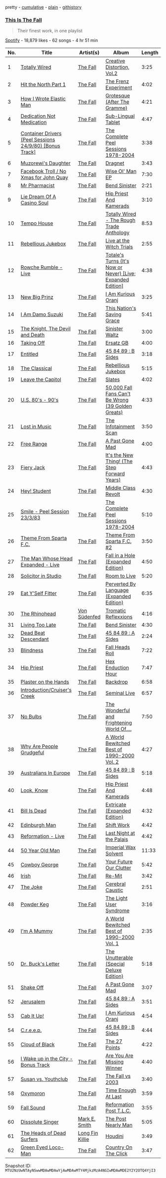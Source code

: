 pretty - [cumulative](/playlists/cumulative/37i9dQZF1DX7mMRxgkst0Y.md) - [plain](/playlists/plain/37i9dQZF1DX7mMRxgkst0Y) - [githistory](https://github.githistory.xyz/mackorone/spotify-playlist-archive/blob/main/playlists/plain/37i9dQZF1DX7mMRxgkst0Y)

### [This Is The Fall](https://open.spotify.com/playlist/37i9dQZF1DX7mMRxgkst0Y)

> Their finest work, in one playlist

[Spotify](https://open.spotify.com/user/spotify) - 18,879 likes - 62 songs - 4 hr 51 min

| No. | Title | Artist(s) | Album | Length |
|---|---|---|---|---|
| 1 | [Totally Wired](https://open.spotify.com/track/7jvffz7IhPlgI5qb4kTCma) | [The Fall](https://open.spotify.com/artist/6WoTvA9qinpHtSRJuldYh6) | [Creative Distortion, Vol.2](https://open.spotify.com/album/2gpXsdBWcERpMaGR6b58Sh) | 3:25 |
| 2 | [Hit the North Part 1](https://open.spotify.com/track/4M4iR4GQcEnscz2XOC6CR2) | [The Fall](https://open.spotify.com/artist/6WoTvA9qinpHtSRJuldYh6) | [The Frenz Experiment](https://open.spotify.com/album/3rirpZpS2CYSIxb37cRsMo) | 4:02 |
| 3 | [How I Wrote Elastic Man](https://open.spotify.com/track/3mHu689DAEL3rZwOEg64d7) | [The Fall](https://open.spotify.com/artist/6WoTvA9qinpHtSRJuldYh6) | [Grotesque \(After The Gramme\)](https://open.spotify.com/album/4lj8jkusoRYOHRHJwbt9wk) | 4:21 |
| 4 | [Dedication Not Medication](https://open.spotify.com/track/2xsYuIHcEAaRQhuWGatPGa) | [The Fall](https://open.spotify.com/artist/6WoTvA9qinpHtSRJuldYh6) | [Sub\-Lingual Tablet](https://open.spotify.com/album/1dWLfarBN2nhQXkzfl4DXB) | 4:47 |
| 5 | [Container Drivers \(Peel Sessions 24/9/80\) \[Bonus Track\]](https://open.spotify.com/track/3qaggCdofFfdiHukkHIRFx) | [The Fall](https://open.spotify.com/artist/6WoTvA9qinpHtSRJuldYh6) | [The Complete Peel Sessions 1978\-2004](https://open.spotify.com/album/7B1K9iEFO1mK9Z133tK30p) | 3:38 |
| 6 | [Muzorewi's Daughter](https://open.spotify.com/track/0T2qlMWOKTwXpgTfMKSlJO) | [The Fall](https://open.spotify.com/artist/6WoTvA9qinpHtSRJuldYh6) | [Dragnet](https://open.spotify.com/album/7y4lCnCKcXODt9Qh2bsQU2) | 3:43 |
| 7 | [Facebook Troll / No Xmas for John Quay](https://open.spotify.com/track/67CwJDwFwRGdHwmHcbV8mP) | [The Fall](https://open.spotify.com/artist/6WoTvA9qinpHtSRJuldYh6) | [Wise Ol' Man EP](https://open.spotify.com/album/3vouaepoy2mD9nIATX8jyX) | 7:30 |
| 8 | [Mr Pharmacist](https://open.spotify.com/track/72zHwO5D223KDdXJqRj2fI) | [The Fall](https://open.spotify.com/artist/6WoTvA9qinpHtSRJuldYh6) | [Bend Sinister](https://open.spotify.com/album/1ElWq8W2fJ8oIlx2h5XSTm) | 2:21 |
| 9 | [Lie Dream Of A Casino Soul](https://open.spotify.com/track/4QjCfuk7rtZuiZG20t6uGE) | [The Fall](https://open.spotify.com/artist/6WoTvA9qinpHtSRJuldYh6) | [Hip Priest And Kamerads](https://open.spotify.com/album/74ASRA32rHxlTC3Kcn8MWJ) | 3:10 |
| 10 | [Tempo House](https://open.spotify.com/track/2J0cROSPCwInzgTYg3JASm) | [The Fall](https://open.spotify.com/artist/6WoTvA9qinpHtSRJuldYh6) | [Totally Wired \- The Rough Trade Anthology](https://open.spotify.com/album/23Zy1URlVbY0DtbhJ2OMBA) | 8:53 |
| 11 | [Rebellious Jukebox](https://open.spotify.com/track/3JIQY4xGpuBKjhwhUus7wq) | [The Fall](https://open.spotify.com/artist/6WoTvA9qinpHtSRJuldYh6) | [Live at the Witch Trials](https://open.spotify.com/album/5fXU7CPOLut6tRryEtQEEH) | 2:55 |
| 12 | [Rowche Rumble \- Live](https://open.spotify.com/track/2oBN8swMPodC5oXv1IlmD8) | [The Fall](https://open.spotify.com/artist/6WoTvA9qinpHtSRJuldYh6) | [Totale's Turns \(It's Now or Never\) \[Live; Expanded Edition\]](https://open.spotify.com/album/4ljNRuIEdaTtLArztJublo) | 4:38 |
| 13 | [New Big Prinz](https://open.spotify.com/track/03cVE95I9U0meLl7adOkCI) | [The Fall](https://open.spotify.com/artist/6WoTvA9qinpHtSRJuldYh6) | [I Am Kurious Oranj](https://open.spotify.com/album/5qjqFrXY9MAh3N8BP56n0E) | 3:25 |
| 14 | [I Am Damo Suzuki](https://open.spotify.com/track/6bAoeqmrShue6qXNaphk12) | [The Fall](https://open.spotify.com/artist/6WoTvA9qinpHtSRJuldYh6) | [This Nation's Saving Grace](https://open.spotify.com/album/3ZZdl12WInmpDfGQQu4NMR) | 5:41 |
| 15 | [The Knight, The Devil and Death](https://open.spotify.com/track/4zxj8XcUCQt63c21c9EYoW) | [The Fall](https://open.spotify.com/artist/6WoTvA9qinpHtSRJuldYh6) | [Sinister Waltz](https://open.spotify.com/album/4uMelirYT05Sab6JSF71hs) | 3:00 |
| 16 | [Taking Off](https://open.spotify.com/track/1DfGTUSgcSO0vS0P5j9Cjt) | [The Fall](https://open.spotify.com/artist/6WoTvA9qinpHtSRJuldYh6) | [Ersatz GB](https://open.spotify.com/album/4fgNq8a7rBVUxPc3LEQrqv) | 4:00 |
| 17 | [Entitled](https://open.spotify.com/track/7bptRZ21itYhcb2Hznkuwa) | [The Fall](https://open.spotify.com/artist/6WoTvA9qinpHtSRJuldYh6) | [45 84 89 : B Sides](https://open.spotify.com/album/7qTDysHXZtAJO4sW9ibegd) | 3:18 |
| 18 | [The Classical](https://open.spotify.com/track/5IUs6y0soMBMcTMeVgDhgz) | [The Fall](https://open.spotify.com/artist/6WoTvA9qinpHtSRJuldYh6) | [Rebellious Jukebox](https://open.spotify.com/album/2IAv7AqDxsJ03HlPQrSVE0) | 5:15 |
| 19 | [Leave the Capitol](https://open.spotify.com/track/2e5o4lbYgrycMzSxLPNf95) | [The Fall](https://open.spotify.com/artist/6WoTvA9qinpHtSRJuldYh6) | [Slates](https://open.spotify.com/album/19V6ebi9u4qOpxrOki3Lcz) | 4:02 |
| 20 | [U.S\. 80's \- 90's](https://open.spotify.com/track/6b3V5SsTNkv4hBql4LM5RT) | [The Fall](https://open.spotify.com/artist/6WoTvA9qinpHtSRJuldYh6) | [50,000 Fall Fans Can't Be Wrong \(39 Golden Greats\)](https://open.spotify.com/album/3ESzenocsH5UosgaL8wjet) | 4:33 |
| 21 | [Lost in Music](https://open.spotify.com/track/5zCkpvXTFjI1VYwifAEpH6) | [The Fall](https://open.spotify.com/artist/6WoTvA9qinpHtSRJuldYh6) | [The Infotainment Scan](https://open.spotify.com/album/0KIumCvJClmAZupvMhGNFu) | 3:50 |
| 22 | [Free Range](https://open.spotify.com/track/64FoAfryKQr7uzNtS2fi03) | [The Fall](https://open.spotify.com/artist/6WoTvA9qinpHtSRJuldYh6) | [A Past Gone Mad](https://open.spotify.com/album/3Go8xD7V9GiL2lfEybtmnZ) | 4:00 |
| 23 | [Fiery Jack](https://open.spotify.com/track/1yiwJX7HfwhSHY5hEfxtc5) | [The Fall](https://open.spotify.com/artist/6WoTvA9qinpHtSRJuldYh6) | [It's the New Thing! \(The Step Forward Years\)](https://open.spotify.com/album/2wa9svH16jo6J5TYLPA1uE) | 4:43 |
| 24 | [Hey! Student](https://open.spotify.com/track/2EJ6SziuwLUu5GyBITh7Cu) | [The Fall](https://open.spotify.com/artist/6WoTvA9qinpHtSRJuldYh6) | [Middle Class Revolt](https://open.spotify.com/album/7zOT3W14w4MdxLQ5E8JAtb) | 4:30 |
| 25 | [Smile \- Peel Session 23/3/83](https://open.spotify.com/track/2NSrSXOyjJhxaIuwDNvWbp) | [The Fall](https://open.spotify.com/artist/6WoTvA9qinpHtSRJuldYh6) | [The Complete Peel Sessions 1978\-2004](https://open.spotify.com/album/6IUstu70fWHuml6rEvYtv2) | 5:10 |
| 26 | [Theme From Sparta F.C.](https://open.spotify.com/track/7ibaJQcYuEjvkyab1hRN8D) | [The Fall](https://open.spotify.com/artist/6WoTvA9qinpHtSRJuldYh6) | [Theme From Sparta F.C\. \#2](https://open.spotify.com/album/5sE29OydurVUR6bIYQ4Ibj) | 3:50 |
| 27 | [The Man Whose Head Expanded \- Live](https://open.spotify.com/track/7pTHZ8hFundodWSpePr6po) | [The Fall](https://open.spotify.com/artist/6WoTvA9qinpHtSRJuldYh6) | [Fall in a Hole \(Expanded Edition\)](https://open.spotify.com/album/5XUEk2zJrqKB5vvdWS27dF) | 4:50 |
| 28 | [Solicitor in Studio](https://open.spotify.com/track/6o9GZw24BlnlREOkLzAayx) | [The Fall](https://open.spotify.com/artist/6WoTvA9qinpHtSRJuldYh6) | [Room to Live](https://open.spotify.com/album/4OagrcMY9oKc05PeaICnU1) | 5:20 |
| 29 | [Eat Y'Self Fitter](https://open.spotify.com/track/39AyuWnZRaTvr9GjaQsbbH) | [The Fall](https://open.spotify.com/artist/6WoTvA9qinpHtSRJuldYh6) | [Perverted By Language \(Expanded Edition\)](https://open.spotify.com/album/2Bt3IPeeHsJyENjNS6SPgv) | 6:35 |
| 30 | [The Rhinohead](https://open.spotify.com/track/3tDCbNVSQjTU0w2e70iY2W) | [Von Südenfed](https://open.spotify.com/artist/3W3DVuU0OIHLFAXYUlnb60) | [Tromatic Reflexxions](https://open.spotify.com/album/0VozQUhccjsDkVx5KQB2Hy) | 4:16 |
| 31 | [Living Too Late](https://open.spotify.com/track/3eOdPRDrRv6SaP0FxIbZH3) | [The Fall](https://open.spotify.com/artist/6WoTvA9qinpHtSRJuldYh6) | [Bend Sinister](https://open.spotify.com/album/1ElWq8W2fJ8oIlx2h5XSTm) | 4:30 |
| 32 | [Dead Beat Descendant](https://open.spotify.com/track/4QCwCglm0oJ3TFCREiiYpa) | [The Fall](https://open.spotify.com/artist/6WoTvA9qinpHtSRJuldYh6) | [45 84 89 : A Sides](https://open.spotify.com/album/6BE4XsMrq8p3AUQHCQaQrZ) | 2:24 |
| 33 | [Blindness](https://open.spotify.com/track/3Ou0VoPCSdmOR4qfjZhrtc) | [The Fall](https://open.spotify.com/artist/6WoTvA9qinpHtSRJuldYh6) | [Fall Heads Roll](https://open.spotify.com/album/3ZDAzKO4qL932B2D0D2iBI) | 7:22 |
| 34 | [Hip Priest](https://open.spotify.com/track/1vgEZ8unSRfF3N1eThUka2) | [The Fall](https://open.spotify.com/artist/6WoTvA9qinpHtSRJuldYh6) | [Hex Enduction Hour](https://open.spotify.com/album/07AwcsCHsluqGak2UpCMH6) | 7:47 |
| 35 | [Plaster on the Hands](https://open.spotify.com/track/6Y2nRcrP2l6WRxI3frUFoN) | [The Fall](https://open.spotify.com/artist/6WoTvA9qinpHtSRJuldYh6) | [Backdrop](https://open.spotify.com/album/3WD4Ct2bZXB9DrWdsTr1L5) | 6:58 |
| 36 | [Introduction/Cruiser's Creek](https://open.spotify.com/track/7KASKPrDhTz2boP9nHYkBi) | [The Fall](https://open.spotify.com/artist/6WoTvA9qinpHtSRJuldYh6) | [Seminal Live](https://open.spotify.com/album/7kHJujYdymkVRS3duLwJJ6) | 6:57 |
| 37 | [No Bulbs](https://open.spotify.com/track/3Y1IKQl0Mw8goaShjYDlq9) | [The Fall](https://open.spotify.com/artist/6WoTvA9qinpHtSRJuldYh6) | [The Wonderful and Frightening World Of....](https://open.spotify.com/album/7uJHGO1oWuqyvoFBFbDpGt) | 7:50 |
| 38 | [Why Are People Grudgeful](https://open.spotify.com/track/1xQHN9sUyyGVSztNRQCYQJ) | [The Fall](https://open.spotify.com/artist/6WoTvA9qinpHtSRJuldYh6) | [A World Bewitched Best of 1990\-2000 Vol\. 2](https://open.spotify.com/album/0RRGzffRiryWd9JK6973PP) | 4:27 |
| 39 | [Australians In Europe](https://open.spotify.com/track/25kTr1AmlvkOjdeyllPUHZ) | [The Fall](https://open.spotify.com/artist/6WoTvA9qinpHtSRJuldYh6) | [45 84 89 : B Sides](https://open.spotify.com/album/7qTDysHXZtAJO4sW9ibegd) | 5:18 |
| 40 | [Look, Know](https://open.spotify.com/track/6sVysO2qB3XFVtMB366OrE) | [The Fall](https://open.spotify.com/artist/6WoTvA9qinpHtSRJuldYh6) | [Hip Priest And Kamerads](https://open.spotify.com/album/74ASRA32rHxlTC3Kcn8MWJ) | 4:48 |
| 41 | [Bill Is Dead](https://open.spotify.com/track/6A1ln3rje6DSB0S6zZzIzY) | [The Fall](https://open.spotify.com/artist/6WoTvA9qinpHtSRJuldYh6) | [Extricate \(Expanded Edition\)](https://open.spotify.com/album/0jOaZWvwQRnRj3dLjb9g4N) | 4:32 |
| 42 | [Edinburgh Man](https://open.spotify.com/track/35RLTyXeAvKJZlJZQP6Tt7) | [The Fall](https://open.spotify.com/artist/6WoTvA9qinpHtSRJuldYh6) | [Shift Work](https://open.spotify.com/album/2vlc6LBLycUKazSp8lLpnH) | 4:42 |
| 43 | [Reformation \- Live](https://open.spotify.com/track/4ld9zz2WVWKDOzOK5v27ra) | [The Fall](https://open.spotify.com/artist/6WoTvA9qinpHtSRJuldYh6) | [Last Night at the Palais](https://open.spotify.com/album/38rsMaf3nDtVCgVEPqjsyZ) | 4:42 |
| 44 | [50 Year Old Man](https://open.spotify.com/track/5ZdaGuLMQjQHSsmqSVTIy0) | [The Fall](https://open.spotify.com/artist/6WoTvA9qinpHtSRJuldYh6) | [Imperial Wax Solvent](https://open.spotify.com/album/2B57OhzCvTuasUVuCivI0r) | 11:33 |
| 45 | [Cowboy George](https://open.spotify.com/track/5HOZ0TIkAvZMEWQuPRsXeC) | [The Fall](https://open.spotify.com/artist/6WoTvA9qinpHtSRJuldYh6) | [Your Future Our Clutter](https://open.spotify.com/album/7fRdex9CZIkqKvGPnztTye) | 5:42 |
| 46 | [Irish](https://open.spotify.com/track/1svCDvX7yYQpUht3bJ3oNc) | [The Fall](https://open.spotify.com/artist/6WoTvA9qinpHtSRJuldYh6) | [Re\-Mit](https://open.spotify.com/album/1D8R2ftQjZm9c4iWuTguUO) | 3:42 |
| 47 | [The Joke](https://open.spotify.com/track/2o2oWCDhBJFUvUZmvdYisQ) | [The Fall](https://open.spotify.com/artist/6WoTvA9qinpHtSRJuldYh6) | [Cerebral Caustic](https://open.spotify.com/album/6Ng6yHMNlGR2DxmDuthOuW) | 2:51 |
| 48 | [Powder Keg](https://open.spotify.com/track/4fHTKk9XT1LOi7ju34oXyO) | [The Fall](https://open.spotify.com/artist/6WoTvA9qinpHtSRJuldYh6) | [The Light User Syndrome](https://open.spotify.com/album/3EJDRu1CqrJvU3bmwziFqY) | 3:16 |
| 49 | [I'm A Mummy](https://open.spotify.com/track/1DII8vM83MCheyUcoPUj5W) | [The Fall](https://open.spotify.com/artist/6WoTvA9qinpHtSRJuldYh6) | [A World Bewitched Best of 1990\-2000 Vol\. 1](https://open.spotify.com/album/4mQEFZMVhx8VQbaZkk1oti) | 2:35 |
| 50 | [Dr\. Buck's Letter](https://open.spotify.com/track/5LuUdHbYiGM9L2vhHvNxft) | [The Fall](https://open.spotify.com/artist/6WoTvA9qinpHtSRJuldYh6) | [The Unutterable \(Special Deluxe Edition\)](https://open.spotify.com/album/6K8K5NQOCimNuPOowpk7Pg) | 5:18 |
| 51 | [Shake Off](https://open.spotify.com/track/5Xtee2SymFmObWhXFQrs9p) | [The Fall](https://open.spotify.com/artist/6WoTvA9qinpHtSRJuldYh6) | [A Past Gone Mad](https://open.spotify.com/album/3Go8xD7V9GiL2lfEybtmnZ) | 3:07 |
| 52 | [Jerusalem](https://open.spotify.com/track/4lQ9ZQ8Wu9EMIONVBytad1) | [The Fall](https://open.spotify.com/artist/6WoTvA9qinpHtSRJuldYh6) | [45 84 89 : A Sides](https://open.spotify.com/album/6BE4XsMrq8p3AUQHCQaQrZ) | 3:51 |
| 53 | [Cab It Up!](https://open.spotify.com/track/4tQbxyThrQmozW0oQqUOaq) | [The Fall](https://open.spotify.com/artist/6WoTvA9qinpHtSRJuldYh6) | [I Am Kurious Oranj](https://open.spotify.com/album/5qjqFrXY9MAh3N8BP56n0E) | 4:54 |
| 54 | [C.r.e.e.p.](https://open.spotify.com/track/4PFQdnNl4WoaC9XdMgzDxn) | [The Fall](https://open.spotify.com/artist/6WoTvA9qinpHtSRJuldYh6) | [45 84 89 : B Sides](https://open.spotify.com/album/7qTDysHXZtAJO4sW9ibegd) | 4:44 |
| 55 | [Cloud of Black](https://open.spotify.com/track/3WDZinYE4hNul1OYjrVV16) | [The Fall](https://open.spotify.com/artist/6WoTvA9qinpHtSRJuldYh6) | [The 27 Points](https://open.spotify.com/album/1k2sBnjdd6BuLdQAHO5SwP) | 4:22 |
| 56 | [I Wake up in the City \- Bonus Track](https://open.spotify.com/track/5N6MmLLF743WNMIrZwMPlx) | [The Fall](https://open.spotify.com/artist/6WoTvA9qinpHtSRJuldYh6) | [Are You Are Missing Winner](https://open.spotify.com/album/20VpoQeKp3UCqBKSGXQxNH) | 4:40 |
| 57 | [Susan vs\. Youthclub](https://open.spotify.com/track/682ygV5Reaiy8brY0rWd19) | [The Fall](https://open.spotify.com/artist/6WoTvA9qinpHtSRJuldYh6) | [The Fall vs 2003](https://open.spotify.com/album/4CJG1vbkoeB2H5NWZLb6ZN) | 3:40 |
| 58 | [Oxymoron](https://open.spotify.com/track/49o0JHiBjv3EbRtLSNDBhi) | [The Fall](https://open.spotify.com/artist/6WoTvA9qinpHtSRJuldYh6) | [Time Enough At Last](https://open.spotify.com/album/7i9tFDsKEpt9cMC78xu8Cy) | 3:59 |
| 59 | [Fall Sound](https://open.spotify.com/track/4BSk5VxDO0gyPvlicCb2DA) | [The Fall](https://open.spotify.com/artist/6WoTvA9qinpHtSRJuldYh6) | [Reformation Post T.L.C.](https://open.spotify.com/album/6qrQrFbLGVuIPYFD1dO1IB) | 3:55 |
| 60 | [Dissolute Singer](https://open.spotify.com/track/5BFdHIJgiOC2CQuTqHjoRp) | [Mark E\. Smith](https://open.spotify.com/artist/2OkI92pmbuPtH6b1GDtrvJ) | [The Post Nearly Man](https://open.spotify.com/album/3i2F7Bc9M8yLQ8Yoq42Vhh) | 5:05 |
| 61 | [The Heads of Dead Surfers](https://open.spotify.com/track/3UBMke7L7yRJSyIQT3BGmu) | [Long Fin Killie](https://open.spotify.com/artist/03lLRM1qTzyuU7YkGsYknd) | [Houdini](https://open.spotify.com/album/2Avhagk1hnCEPcdWf3BqZc) | 3:49 |
| 62 | [Green Eyed Loco\-Man](https://open.spotify.com/track/12lrzWqQvnhk8kbmpszk7D) | [The Fall](https://open.spotify.com/artist/6WoTvA9qinpHtSRJuldYh6) | [Country On The Click](https://open.spotify.com/album/1Ep8UQD09Dza1u71DnAsC4) | 3:47 |

Snapshot ID: `MTU2NzUwNTAyNSwwMDAwMDAwYjAwMDAwMTY4MjkzMzA4NGIwMDAwMDE2Y2Y2OTQ4YjI3`